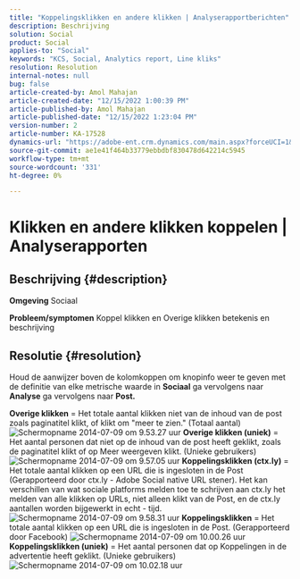```yaml
---
title: "Koppelingsklikken en andere klikken | Analyserapportberichten"
description: Beschrijving
solution: Social
product: Social
applies-to: "Social"
keywords: "KCS, Social, Analytics report, Line kliks"
resolution: Resolution
internal-notes: null
bug: false
article-created-by: Amol Mahajan
article-created-date: "12/15/2022 1:00:39 PM"
article-published-by: Amol Mahajan
article-published-date: "12/15/2022 1:23:04 PM"
version-number: 2
article-number: KA-17528
dynamics-url: "https://adobe-ent.crm.dynamics.com/main.aspx?forceUCI=1&pagetype=entityrecord&etn=knowledgearticle&id=c7533577-787c-ed11-81ac-6045bd006b4b"
source-git-commit: ae1e41f464b33779ebbdbf830478d642214c5945
workflow-type: tm+mt
source-wordcount: '331'
ht-degree: 0%

---
```


# Klikken en andere klikken koppelen | Analyserapporten

## Beschrijving {#description}

<b>Omgeving</b>
Sociaal


<b>Probleem/symptomen</b>
Koppel klikken en Overige klikken betekenis en beschrijving


## Resolutie {#resolution}


Houd de aanwijzer boven de kolomkoppen om knopinfo weer te geven met de definitie van elke metrische waarde in <b>Sociaal</b> ga vervolgens naar <b>Analyse</b> ga vervolgens naar <b>Post.</b>

<b>Overige klikken</b> = Het totale aantal klikken niet van de inhoud van de post zoals paginatitel klikt, of klikt om &quot;meer te zien.&quot; (Totaal aantal)
![Schermopname 2014-07-09 om 9.53.27 uur](https://helpx.adobe.com/content/dam/help/en/social/kb/link-clicks-click-definitions/jcr%3acontent/main-pars/image/Screen%20Shot%202014-07-09%20at%209.53.27%20AM.png "Schermopname 2014-07-09 om 9.53.27 uur")
<b>Overige klikken (uniek)</b> = Het aantal personen dat niet op de inhoud van de post heeft geklikt, zoals de paginatitel klikt of op Meer weergeven klikt. (Unieke gebruikers)
![Schermopname 2014-07-09 om 9.57.05 uur](https://helpx.adobe.com/content/dam/help/en/social/kb/link-clicks-click-definitions/jcr%3acontent/main-pars/image_0/Screen%20Shot%202014-07-09%20at%209.57.05%20AM.png "Schermopname 2014-07-09 om 9.57.05 uur")
<b>Koppelingsklikken (ctx.ly)</b> = Het totale aantal klikken op een URL die is ingesloten in de Post (Gerapporteerd door ctx.ly - Adobe Social native URL stener). Het kan verschillen van wat sociale platforms melden toe te schrijven aan ctx.ly het melden van alle klikken op URLs, niet alleen klikt van de Post, en de ctx.ly aantallen worden bijgewerkt in echt - tijd.
![Schermopname 2014-07-09 om 9.58.31 uur](https://helpx.adobe.com/content/dam/help/en/social/kb/link-clicks-click-definitions/jcr%3acontent/main-pars/image_1/Screen%20Shot%202014-07-09%20at%209.58.31%20AM.png "Schermopname 2014-07-09 om 9.58.31 uur")
<b>Koppelingsklikken</b> = Het totale aantal klikken op een URL die is ingesloten in de Post. (Gerapporteerd door Facebook)
![Schermopname 2014-07-09 om 10.00.26 uur](https://helpx.adobe.com/content/dam/help/en/social/kb/link-clicks-click-definitions/jcr%3acontent/main-pars/image_2/Screen%20Shot%202014-07-09%20at%2010.00.26%20AM.png "Schermopname 2014-07-09 om 10.00.26 uur")
<b>Koppelingsklikken (uniek)</b> = Het aantal personen dat op Koppelingen in de advertentie heeft geklikt. (Unieke gebruikers)
![Schermopname 2014-07-09 om 10.02.18 uur](https://helpx.adobe.com/content/dam/help/en/social/kb/link-clicks-click-definitions/jcr%3acontent/main-pars/image_3/Screen%20Shot%202014-07-09%20at%2010.02.18%20AM.png "Schermopname 2014-07-09 om 10.02.18 uur")